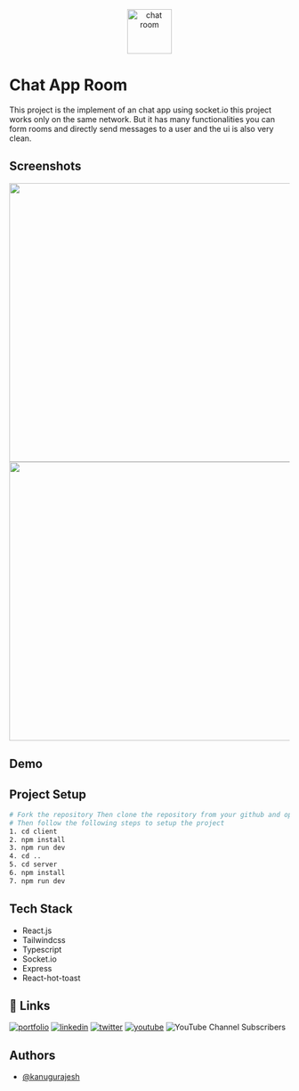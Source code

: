<div align=center>
  <img src="https://github.com/kanugurajesh/Chat-App-Room/assets/77529419/1fe780b8-461d-43ae-859b-e8f2d45858b6" alt="chat room" width=80 height=80 />
</div>

# Chat App Room

This project is the implement of an chat app using socket.io this project works only on the same network. But it has many functionalities you can form rooms and directly send messages to a user and the ui is also very clean.

## Screenshots

<img src="https://github.com/kanugurajesh/Chat-App-Room/assets/77529419/d6405d9c-5b94-42e4-a891-e4dec0acf491" width=1000 height=500 />
<img src="https://github.com/kanugurajesh/Chat-App-Room/assets/77529419/cee4c07a-cacf-47ac-afd2-dfb29b33dfca" width=1000 height=500 />

## Demo



## Project Setup

```bash
# Fork the repository Then clone the repository from your github and open the folder Chat-App-Room.
# Then follow the following steps to setup the project
1. cd client
2. npm install
3. npm run dev
4. cd ..
5. cd server
6. npm install
7. npm run dev
```

## Tech Stack

- React.js
- Tailwindcss
- Typescript
- Socket.io
- Express
- React-hot-toast

## 🔗 Links
[![portfolio](https://img.shields.io/badge/my_portfolio-000?style=for-the-badge&logo=ko-fi&logoColor=white)](https://rajeshportfolio.me/)
[![linkedin](https://img.shields.io/badge/linkedin-0A66C2?style=for-the-badge&logo=linkedin&logoColor=white)](https://www.linkedin.com/in/rajesh-kanugu-aba8a3254/)
[![twitter](https://img.shields.io/badge/twitter-1DA1F2?style=for-the-badge&logo=twitter&logoColor=white)](https://twitter.com/exploringengin1)
[![youtube](https://img.shields.io/badge/YouTube-red?style=for-the-badge&logo=youtube&logoColor=white)](https://youtube.com/@RajeshCoder)
![YouTube Channel Subscribers](https://img.shields.io/youtube/channel/subscribers/UCK8JZ6oQY32SQO3ohLWkuxw)
  
## Authors

- [@kanugurajesh](https://github.com/kanugurajesh)
